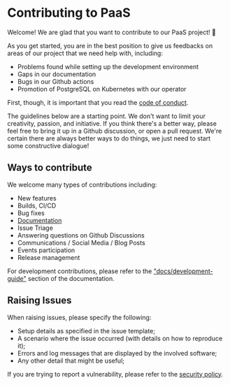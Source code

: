 # Contributing to PaaS

Welcome! We are glad that you want to contribute to our PaaS project! 💖

As you get started, you are in the best position to give us feedbacks on areas of
our project that we need help with, including:

* Problems found while setting up the development environment
* Gaps in our documentation
* Bugs in our Github actions
* Promotion of PostgreSQL on Kubernetes with our operator

First, though, it is important that you read the [code of
conduct](CODE_OF_CONDUCT.md).

The guidelines below are a starting point. We don't want to limit your
creativity, passion, and initiative. If you think there's a better way, please
feel free to bring it up in a Github discussion, or open a pull request. We're
certain there are always better ways to do things, we just need to start some
constructive dialogue!

## Ways to contribute

We welcome many types of contributions including:

* New features
* Builds, CI/CD
* Bug fixes
* [Documentation](docs/index.md)
* Issue Triage
* Answering questions on Github Discussions
* Communications / Social Media / Blog Posts
* Events participation
* Release management

For development contributions, please refer to the ["docs/development-guide"](docs/development-guide)
section of the documentation.

## Raising Issues

When raising issues, please specify the following:

- Setup details as specified in the issue template;
- A scenario where the issue occurred (with details on how to reproduce it);
- Errors and log messages that are displayed by the involved software;
- Any other detail that might be useful;

If you are trying to report a vulnerability, please refer to the
[security policy](SECURITY.md).
